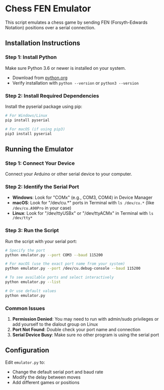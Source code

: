 # Chess FEN Emulator

This script emulates a chess game by sending FEN (Forsyth-Edwards Notation) positions over a serial connection.

## Installation Instructions

### Step 1: Install Python
Make sure Python 3.6 or newer is installed on your system.
- Download from [python.org](https://www.python.org/downloads/)
- Verify installation with `python --version` or `python3 --version`

### Step 2: Install Required Dependencies
Install the pyserial package using pip:

```bash
# For Windows/Linux
pip install pyserial

# For macOS (if using pip3)
pip3 install pyserial
```

## Running the Emulator

### Step 1: Connect Your Device
Connect your Arduino or other serial device to your computer.

### Step 2: Identify the Serial Port
- **Windows**: Look for "COMx" (e.g., COM3, COM4) in Device Manager
- **macOS**: Look for "/dev/cu.*" ports in Terminal with `ls /dev/cu.*` (like `/dev/cu.A90Pro` in your case)
- **Linux**: Look for "/dev/ttyUSBx" or "/dev/ttyACMx" in Terminal with `ls /dev/tty*`

### Step 3: Run the Script
Run the script with your serial port:

```bash
# Specify the port
python emulator.py --port COM3 --baud 115200

# For macOS (use the exact port name from your system)
python emulator.py --port /dev/cu.debug-console --baud 115200

# To see available ports and select interactively
python emulator.py --list

# Or use default values
python emulator.py
```

### Common Issues

1. **Permission Denied**: You may need to run with admin/sudo privileges or add yourself to the dialout group on Linux
2. **Port Not Found**: Double check your port name and connection
3. **Serial Device Busy**: Make sure no other program is using the serial port

## Configuration

Edit `emulator.py` to:
- Change the default serial port and baud rate
- Modify the delay between moves
- Add different games or positions
